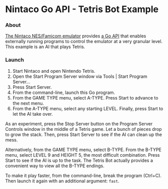 # Nintaco Go API - Tetris Bot Example

### About

[The Nintaco NES/Famicom emulator](https://nintaco.com/) provides [a Go API](https://github.com/meatfighter/nintaco-go-api) that enables externally running programs to control the emulator at a very granular level. This example is an AI that plays Tetris.

### Launch

1. Start Nintaco and open Nintendo Tetris.
2. Open the Start Program Server window via Tools | Start Program Server...
3. Press Start Server.
4. From the command-line, launch this Go program.
5. From the GAME TYPE menu, select A-TYPE. Press Start to advance to the next menu.
6. From the A-TYPE menu, select any starting LEVEL. Finally, press Start to let the AI take over.

As an experiment, press the Stop Server button on the Program Server Controls window in the middle of a Tetris game. Let a bunch of pieces drop to grow the stack. Then, press Start Server to see if the AI can clean up the mess.

Alternatively, from the GAME TYPE menu, select B-TYPE. From the B-TYPE menu, select LEVEL 9 and HEIGHT 5, the most difficult combination. Press Start to see if the AI is up to the task. The Tetris Bot actually provides a convenient way to view all the B-TYPE endings.

To make it play faster, from the command-line, break the program (Ctrl+C). Then launch it again with an additional argument: `fast`.